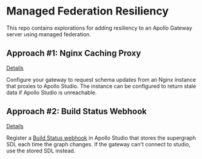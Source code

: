 # Managed Federation Resiliency

This repo contains explorations for adding resiliency to an Apollo Gateway server
using managed federation.

## Approach #1: Nginx Caching Proxy

[Details](./nginx/README.md)

Configure your gateway to request schema updates from an Nginx instance that
proxies to Apollo Studio. The instance can be configured to return stale data
if Apollo Studio is unreachable.

## Approach #2: Build Status Webhook

[Details](./webhook/README.md)

Register a [Build Status webhook][webhook] in Apollo Studio that stores the
supergraph SDL each time the graph changes. If the gateway can't connect to
studio, use the stored SDL instead.

[webhook]: https://www.apollographql.com/docs/studio/build-status-notification/
